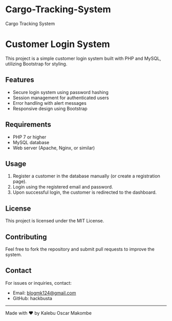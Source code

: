 # Cargo-Tracking-System
Cargo Tracking System
# Customer Login System

This project is a simple customer login system built with PHP and MySQL, utilizing Bootstrap for styling.

## Features

- Secure login system using password hashing
- Session management for authenticated users
- Error handling with alert messages
- Responsive design using Bootstrap

## Requirements

- PHP 7 or higher
- MySQL database
- Web server (Apache, Nginx, or similar)

##

## Usage

1. Register a customer in the database manually (or create a registration page).
2. Login using the registered email and password.
3. Upon successful login, the customer is redirected to the dashboard.

## License

This project is licensed under the MIT License.

## Contributing

Feel free to fork the repository and submit pull requests to improve the system.

## Contact

For issues or inquiries, contact:

- Email: [blogmk124@gmail.com](mailto\:blogmk124@gmail.com)
- GitHub: hackbusta

---

Made with ❤️ by Kalebu Oscar Makombe

